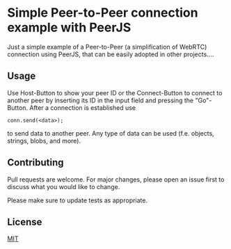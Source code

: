 # Simple Peer-to-Peer connection example with PeerJS 

Just a simple example of a Peer-to-Peer (a simplification of WebRTC) connection using PeerJS, that can be easily adopted in other projects....


## Usage 

Use Host-Button to show your peer ID or the Connect-Button to connect to another peer by inserting its ID in the input field and pressing the "Go"-Button. After a connection is established use

```java-script
conn.send(<data>);
```
to send data to another peer. Any type of data can be used (f.e. objects, strings, blobs, and more).

## Contributing
Pull requests are welcome. For major changes, please open an issue first to discuss what you would like to change.

Please make sure to update tests as appropriate.

## License
[MIT](https://choosealicense.com/licenses/mit/)
